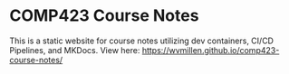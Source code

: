 ﻿# COMP423 Course Notes
 This is a static website for course notes utilizing dev containers, CI/CD Pipelines, and MKDocs.
View here: https://wvmillen.github.io/comp423-course-notes/
